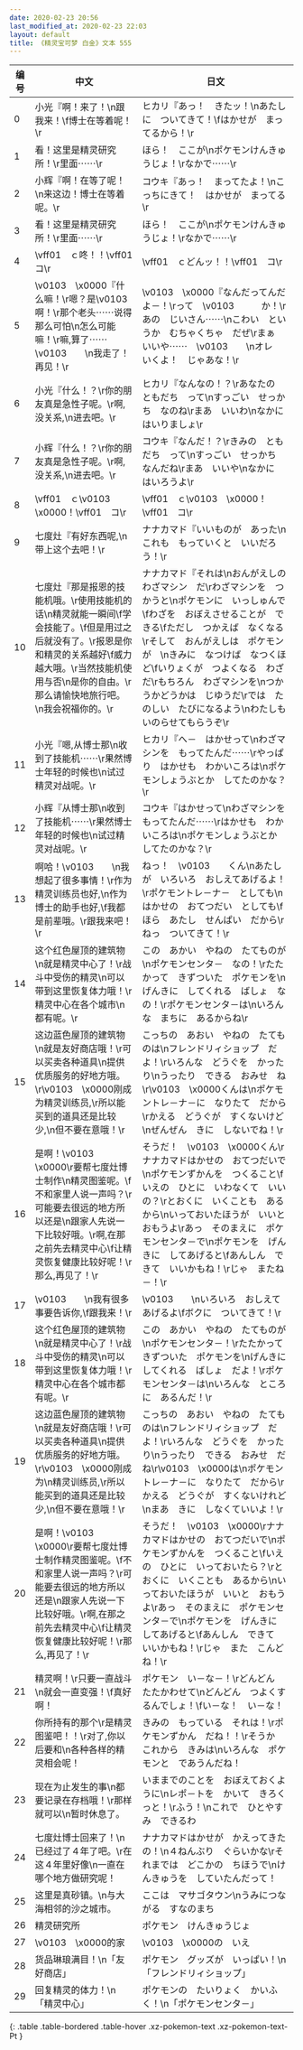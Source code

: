 ```yaml
---
date: 2020-02-23 20:56
last_modified_at: 2020-02-23 22:03
layout: default
title: 《精灵宝可梦 白金》文本 555
---
```

| 编号 | 中文 | 日文 |
| ---- | ---- | ---- |
| 0 | 小光『啊！来了！\n跟我来！\f博士在等着呢！\r | ヒカリ『あっ！　きたッ！\nあたしに　ついてきて！\fはかせが　まってるから！\r |
| 1 | 看！这里是精灵研究所！\r里面⋯⋯\r | ほら！　ここが\nポケモンけんきゅうじょ！\rなかで⋯⋯\r |
| 2 | 小辉『啊！在等了呢！\n来这边！博士在等着呢。\r | コウキ『あっ！　まってたよ！\nこっちにきて！　はかせが　まってる\r |
| 3 | 看！这里是精灵研究所！\r里面⋯⋯\r | ほら！　ここが\nポケモンけんきゅうじょ！\rなかで⋯⋯\r |
| 4 | \vff01　ｃ咚！！\vff01　コ\r | \vff01　ｃどんッ！！\vff01　コ\r |
| 5 | \v0103　\x0000『什么嘛！\r嗯？是\v0103　　啊！\r那个老头⋯⋯说得那么可怕\n怎么可能嘛！\r嘛,算了⋯⋯\v0103　　\n我走了！再见！\r | \v0103　\x0000『なんだってんだよ－！\rって　\v0103　　　か！\rあの　じいさん⋯⋯\nこわい　というか　むちゃくちゃ　だぜ\rまぁ　いいや⋯⋯　\v0103　　\nオレ　いくよ！　じゃあな！\r |
| 6 | 小光『什么！？\r你的朋友真是急性子呢。\r啊,没关系,\n进去吧。\r | ヒカリ『なんなの！？\rあなたの　ともだち　って\nすっごい　せっかち　なのね\rまあ　いいわ\nなかに　はいりましょ\r |
| 7 | 小辉『什么！？\r你的朋友真是急性子呢。\r啊,没关系,\n进去吧。\r | コウキ『なんだ！？\rきみの　ともだち　って\nすっごい　せっかち　なんだね\rまあ　いいや\nなかに　はいろうよ\r |
| 8 | \vff01　ｃ\v0103　\x0000！\vff01　コ\r | \vff01　ｃ\v0103　\x0000！\vff01　コ\r |
| 9 | 七度灶『有好东西呢,\n带上这个去吧！\r | ナナカマド『いいものが　あった\nこれも　もっていくと　いいだろう！\r |
| 10 | 七度灶『那是报恩的技能机哦。\r使用技能机的话\n精灵就能一瞬间\f学会技能了。\f但是用过之后就没有了。\r报恩是你和精灵的关系越好\f威力越大哦。\r当然技能机使用与否\n是你的自由。\r那么请愉快地旅行吧。\n我会祝福你的。\r | ナナカマド『それは\nおんがえしの　わざマシン　だ\rわざマシンを　つかうと\nポケモンに　いっしゅんで\fわざを　おぼえさせることが　できる\fただし　つかえば　なくなる\rそして　おんがえしは　ポケモンが　\nきみに　なつけば　なつくほど\fいりょくが　つよくなる　わざだ\rもちろん　わざマシンを\nつかうかどうかは　じゆうだ\rでは　たのしい　たびになるよう\nわたしも　いのらせてもらうぞ\r |
| 11 | 小光『嗯,从博士那\n收到了技能机⋯⋯\r果然博士年轻的时候也\n试过精灵对战呢。\r | ヒカリ『へ－　はかせって\nわざマシンを　もってたんだ⋯⋯\rやっぱり　はかせも　わかいころは\nポケモンしょうぶとか　してたのかな？\r |
| 12 | 小辉『从博士那\n收到了技能机⋯⋯\r果然博士年轻的时候也\n试过精灵对战呢。\r | コウキ『はかせって\nわざマシンを　もってたんだ⋯⋯\rはかせも　わかいころは\nポケモンしょうぶとか　してたのかな？\r |
| 13 | 啊哈！\v0103　　\n我想起了很多事情！\r作为精灵训练员也好,\n作为博士的助手也好,\f我都是前辈哦。\r跟我来吧！\r | ねっ！　\v0103　　くん\nあたしが　いろいろ　おしえてあげるよ！\rポケモントレ－ナ－　としても\nはかせの　おてつだい　としても\fほら　あたし　せんぱい　だから\rねっ　ついてきて！\r |
| 14 | 这个红色屋顶的建筑物\n就是精灵中心了！\r战斗中受伤的精灵\n可以带到这里恢复体力哦！\r精灵中心在各个城市\n都有呢。\r | この　あかい　やねの　たてものが\nポケモンセンタ－　なの！\rたたかって　きずついた　ポケモンを\nげんきに　してくれる　ばしょ　なの！\rポケモンセンタ－は\nいろんな　まちに　あるからね\r |
| 15 | 这边蓝色屋顶的建筑物\n就是友好商店哦！\r可以买卖各种道具\n提供优质服务的好地方哦。\r\v0103　\x0000刚成为精灵训练员,\r所以能买到的道具还是比较少,\n但不要在意哦！\r | こっちの　あおい　やねの　たてものは\nフレンドリィショップ　だよ！\rいろんな　どうぐを　かったり\nうったり　できる　おみせ　ね\r\v0103　\x0000くんは\nポケモントレ－ナ－に　なりたて　だから\rかえる　どうぐが　すくないけど\nぜんぜん　きに　しないでね！\r |
| 16 | 是啊！\v0103　\x0000\r要帮七度灶博士制作\n精灵图鉴呢。\f不和家里人说一声吗？\r可能要去很远的地方所以还是\n跟家人先说一下比较好哦。\r啊,在那之前先去精灵中心\f让精灵恢复健康比较好呢！\r那么,再见了！\r | そうだ！　\v0103　\x0000くん\rナナカマドはかせの　おてつだいで\nポケモンずかんを　つくること\fいえの　ひとに　いわなくて　いいの？\rとおくに　いくことも　あるから\nいっておいたほうが　いいと　おもうよ\rあっ　そのまえに　ポケモンセンタ－で\nポケモンを　げんきに　してあげると\fあんしん　できて　いいかもね！\rじゃ　またね－！\r |
| 17 | \v0103　　\n我有很多事要告诉你,\f跟我来！\r | \v0103　　\nいろいろ　おしえてあげるよ\fボクに　ついてきて！\r |
| 18 | 这个红色屋顶的建筑物\n就是精灵中心了！\r战斗中受伤的精灵\n可以带到这里恢复体力哦！\r精灵中心在各个城市都有呢。\r | この　あかい　やねの　たてものが\nポケモンセンタ－！\rたたかって　きずついた　ポケモンを\nげんきに　してくれる　ばしょ　だよ！\rポケモンセンタ－は\nいろんな　ところに　あるんだ！\r |
| 19 | 这边蓝色屋顶的建筑物\n就是友好商店哦！\r可以买卖各种道具\n提供优质服务的好地方哦。\r\v0103　\x0000刚成为\n精灵训练员,\r所以能买到的道具还是比较少,\n但不要在意哦！\r | こっちの　あおい　やねの　たてものは\nフレンドリィショップ　だよ！\rいろんな　どうぐを　かったり\nうったり　できる　おみせ　だね\r\v0103　\x0000は\nポケモントレ－ナ－に　なりたて　だから\rかえる　どうぐが　すくないけれど\nまあ　きに　しなくていいよ！\r |
| 20 | 是啊！\v0103　\x0000\r要帮七度灶博士制作精灵图鉴呢。\f不和家里人说一声吗？\r可能要去很远的地方所以还是\n跟家人先说一下比较好哦。\r啊,在那之前先去精灵中心\f让精灵恢复健康比较好呢！\r那么,再见了！\r | そうだ！　\v0103　\x0000\rナナカマドはかせの　おてつだいで\nポケモンずかんを　つくること\fいえの　ひとに　いっておいたら？\rとおくに　いくことも　あるから\nいっておいたほうが　いいと　おもうよ\rあっ　そのまえに　ポケモンセンタ－で\nポケモンを　げんきに　してあげると\fあんしん　できて　いいかもね！\rじゃ　また　こんどね！\r |
| 21 | 精灵啊！\r只要一直战斗\n就会一直变强！\f真好啊！ | ポケモン　い－な－！\rどんどん　たたかわせて\nどんどん　つよくするんでしょ！\fい－な！　い－な！ |
| 22 | 你所持有的那个\r是精灵图鉴吧！！\r对了,你以后要和\n各种各样的精灵相会呢！ | きみの　もっている　それは！\rポケモンずかん　だね！！\rそうか　これから　きみは\nいろんな　ポケモンと　であうんだね！ |
| 23 | 现在为止发生的事\n都要记录在存档哦！\r那样就可以\n暂时休息了。 | いままでのことを　おぼえておくように\nレポ－トを　かいて　きろく　っと！\rふう！\nこれで　ひとやすみ　できるわ |
| 24 | 七度灶博士回来了！\n已经过了４年了吧。\r在这４年里好像\n一直在哪个地方做研究呢！ | ナナカマドはかせが　かえってきたの！\n４ねんぶり　ぐらいかな\rそれまでは　どこかの　ちほうで\nけんきゅうを　していたんだって！ |
| 25 | 这里是真砂镇。\n与大海相邻的沙之城市。 | ここは　マサゴタウン\nうみにつながる　すなのまち |
| 26 | 精灵研究所 | ポケモン　けんきゅうじょ |
| 27 | \v0103　\x0000的家 | \v0103　\x0000の　いえ |
| 28 | 货品琳琅满目！\n「友好商店」 | ポケモン　グッズが　いっぱい！\n「フレンドリィショップ」 |
| 29 | 回复精灵的体力！\n「精灵中心」 | ポケモンの　たいりょく　かいふく！\n「ポケモンセンタ－」 |
{: .table .table-bordered .table-hover .xz-pokemon-text .xz-pokemon-text-Pt }